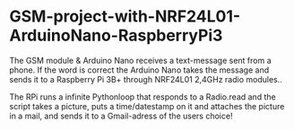 # GSM-project-with-NRF24L01-ArduinoNano-RaspberryPi3

The GSM module & Arduino Nano receives a text-message sent from a phone. If the word is correct the Arduino Nano takes the message and sends it to a Raspberry Pi 3B+ through NRF24L01 2,4GHz radio modules.. 

The RPi runs a infinite Pythonloop that responds to a Radio.read and the script takes a picture, puts a time/datestamp on it and attaches the picture in a mail, and sends it to a Gmail-adress of the users choice!


